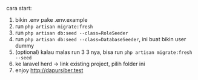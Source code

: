 cara start:

1. bikin .env pake .env.example
2. run `php artisan migrate:fresh`
3. run `php artisan db:seed --class=RoleSeeder`
4. run `php artisan db:seed --class=DatabaseSeeder`, ini buat bikin user dummy
5. (optional) kalau malas run 3 3 nya, bisa run `php artisan migrate:fresh --seed`
6. ke laravel herd -> link existing project, pilih folder ini
7. enjoy http://dapursiber.test